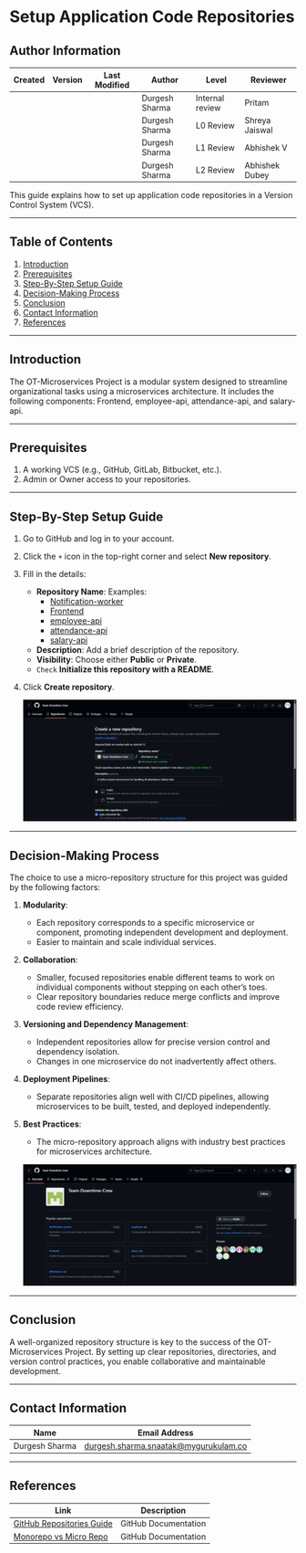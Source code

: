 # Setup Application Code Repositories

## Author Information

| **Created**       | **Version** | **Last Modified** | **Author**        | **Level**            | **Reviewer**         |
|--------------------|-------------|-------------------|-------------------|----------------------|----------------------|
|                    |             |                   | Durgesh Sharma    | Internal review      | Pritam               |
|                    |             |                   | Durgesh Sharma    | L0 Review            | Shreya Jaiswal       |
|                    |             |                   | Durgesh Sharma    | L1 Review            | Abhishek V           |
|                    |             |                   | Durgesh Sharma    | L2 Review            | Abhishek Dubey       |

This guide explains how to set up application code repositories in a Version Control System (VCS).

---

## Table of Contents

1. [Introduction](#introduction)
2. [Prerequisites](#prerequisites)
3. [Step-By-Step Setup Guide](#step-by-step-setup-guide)
4. [Decision-Making Process](#decision-making-process)
5. [Conclusion](#conclusion)
6. [Contact Information](#contact-information)
7. [References](#references)

---

## Introduction

The OT-Microservices Project is a modular system designed to streamline organizational tasks using a microservices architecture. It includes the following components: Frontend, employee-api, attendance-api, and salary-api.

---

## Prerequisites

1. A working VCS (e.g., GitHub, GitLab, Bitbucket, etc.).
2. Admin or Owner access to your repositories.

---

## Step-By-Step Setup Guide

1. Go to GitHub and log in to your account.
2. Click the `+` icon in the top-right corner and select **New repository**.
3. Fill in the details:
   - **Repository Name**: Examples:
     - [Notification-worker](https://github.com/Team-Downtime-Crew/Notification-worker)
     - [Frontend](https://github.com/Team-Downtime-Crew/frontend)
     - [employee-api](https://github.com/Team-Downtime-Crew/employee-api)
     - [attendance-api](https://github.com/Team-Downtime-Crew/attendance-api)
     - [salary-api](https://github.com/Team-Downtime-Crew/salary-api)
   - **Description**: Add a brief description of the repository.
   - **Visibility**: Choose either **Public** or **Private**.
   - `Check` **Initialize this repository with a README**.
4. Click **Create repository**.

   ![Screenshot 2024-12-01 at 10 13 27 PM](https://github.com/duggu7055/Snaatak/blob/main/imgs/Capture.PNG)

---

## Decision-Making Process

The choice to use a micro-repository structure for this project was guided by the following factors:

1. **Modularity**:
   - Each repository corresponds to a specific microservice or component, promoting independent development and deployment.
   - Easier to maintain and scale individual services.

2. **Collaboration**:
   - Smaller, focused repositories enable different teams to work on individual components without stepping on each other’s toes.
   - Clear repository boundaries reduce merge conflicts and improve code review efficiency.

3. **Versioning and Dependency Management**:
   - Independent repositories allow for precise version control and dependency isolation.
   - Changes in one microservice do not inadvertently affect others.

4. **Deployment Pipelines**:
   - Separate repositories align well with CI/CD pipelines, allowing microservices to be built, tested, and deployed independently.

5. **Best Practices**:
   - The micro-repository approach aligns with industry best practices for microservices architecture.

   ![Screenshot 2024-12-01 at 10 13 27 PM](https://github.com/duggu7055/Snaatak/blob/main/imgs/Capture1.PNG)

---

## Conclusion

A well-organized repository structure is key to the success of the OT-Microservices Project. By setting up clear repositories, directories, and version control practices, you enable collaborative and maintainable development.

---

## Contact Information

| **Name**           | **Email Address**                              |
|---------------------|-----------------------------------------------|
| Durgesh Sharma      | durgesh.sharma.snaatak@mygurukulam.co         |

---

## References

| **Link**                                                 | **Description**        |
|----------------------------------------------------------|------------------------|
| [GitHub Repositories Guide](https://docs.github.com/en/repositories) | GitHub Documentation |
| [Monorepo vs Micro Repo](https://github.com/snaatak-Downtime-Crew/Documentation/blob/main/vcs_design%20%2B%20poc/mono-micro%20repo/conclusion%20document/README.md) | GitHub Documentation |


